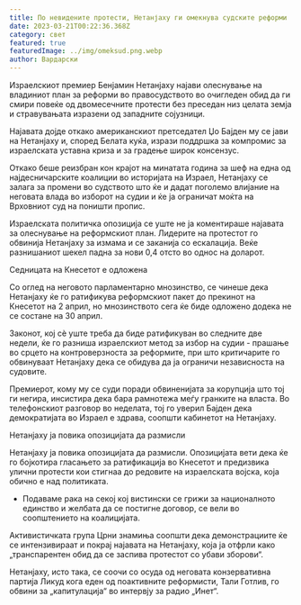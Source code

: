 ```yaml
---
title: По невидените протести, Нетанјаху ги омекнува судските реформи
date: 2023-03-21T00:22:36.368Z
category: свет
featured: true
featuredImage: ../img/omeksud.png.webp
author: Вардарски
---
```


Израелскиот премиер Бенјамин Нетанјаху најави олеснување на владиниот план за реформи во правосудството во очигледен обид да ги смири повеќе од двомесечните протести без преседан низ целата земја и стравувањата изразени од западните сојузници.

Најавата дојде откако американскиот претседател Џо Бајден му се јави на Нетанјаху и, според Белата куќа, изрази поддршка за компромис за израелската уставна криза и за градење широк консензус.

Откако беше реизбран кон крајот на минатата година за шеф на една од најдесничарските коалиции во историјата на Израел, Нетанјаху се залага за промени во судството што ќе и дадат поголемо влијание на неговата влада во изборот на судии и ќе ја ограничат моќта на Врховниот суд на поништи пропис.

Израелската политичка опозиција се уште не ја коментираше најавата за олеснување на реформскиот план. Лидерите на протестот го обвинија Нетанјаху за измама и се заканија со ескалација. Веќе разнишаниот шекел падна за нови 0,4 отсто во однос на доларот.

Седницата на Кнесетот е одложена

Со оглед на неговото парламентарно мнозинство, се чинеше дека Нетанјаху ќе го ратификува реформскиот пакет до прекинот на Кнесетот на 2 април, но мнозинството сега ќе биде одложено додека не се состане на 30 април.

Законот, кој сè уште треба да биде ратификуван во следните две недели, ќе го разниша израелскиот метод за избор на судии - прашање во срцето на контроверзноста за реформите, при што критичарите го обвинуваат Нетанјаху дека се обидува да ја ограничи независноста на судовите.

Премиерот, кому му се суди поради обвиненијата за корупција што тој ги негира, инсистира дека бара рамнотежа меѓу гранките на власта. Во телефонскиот разговор во неделата, тој го уверил Бајден дека демократијата во Израел е здрава, соопшти кабинетот на Нетанјаху.

Нетанјаху ја повика опозицијата да размисли

Нетанјаху ја повика опозицијата да размисли. Опозицијата вети дека ќе го бојкотира гласањето за ратификација во Кнесетот и предизвика улични протести кои стигнаа до редовите на израелската војска, која обично е над политиката.

- Подаваме рака на секој кој вистински се грижи за националното единство и желбата да се постигне договор, се вели во соопштението на коалицијата.

Активистичката група Црни знамиња соопшти дека демонстрациите ќе се интензивираат и покрај најавата на Нетанјаху, која ја отфрли како „транспарентен обид да се заспива протестот со убави зборови“.

Нетанјаху, исто така, се соочи со осуда од неговата конзервативна партија Ликуд кога еден од поактивните реформисти, Тали Готлив, го обвини за „капитулација“ во интервју за радио „Инет“.
